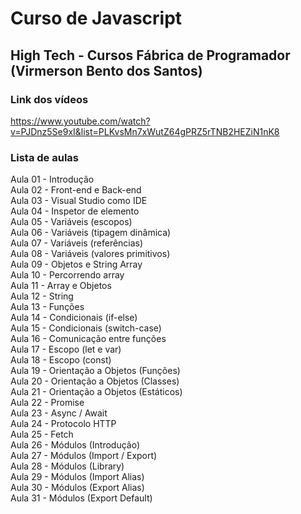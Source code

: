 # Curso de Javascript  
## High Tech - Cursos Fábrica de Programador (Virmerson Bento dos Santos)  
### Link dos vídeos  
<https://www.youtube.com/watch?v=PJDnz5Se9xI&list=PLKvsMn7xWutZ64gPRZ5rTNB2HEZiN1nK8>

### Lista de aulas

Aula 01 - Introdução  
Aula 02 - Front-end e Back-end  
Aula 03 - Visual Studio como IDE  
Aula 04 - Inspetor de elemento  
Aula 05 - Variáveis (escopos)  
Aula 06 - Variáveis (tipagem dinâmica)  
Aula 07 - Variáveis (referências)  
Aula 08 - Variáveis (valores primitivos)  
Aula 09 - Objetos e String Array  
Aula 10 - Percorrendo array  
Aula 11 - Array e Objetos  
Aula 12 - String  
Aula 13 - Funções  
Aula 14 - Condicionais (if-else)  
Aula 15 - Condicionais (switch-case)  
Aula 16 - Comunicação entre funções  
Aula 17 - Escopo (let e var)  
Aula 18 - Escopo (const)  
Aula 19 - Orientação a Objetos (Funções)  
Aula 20 - Orientação a Objetos (Classes)  
Aula 21 - Orientação a Objetos (Estáticos)  
Aula 22 - Promise  
Aula 23 - Async / Await  
Aula 24 - Protocolo HTTP  
Aula 25 - Fetch  
Aula 26 - Módulos (Introdução)  
Aula 27 - Módulos (Import / Export)  
Aula 28 - Módulos (Library)  
Aula 29 - Módulos (Import Alias)  
Aula 30 - Módulos (Export Alias)  
Aula 31 - Módulos (Export Default)  